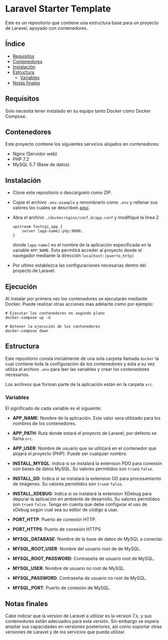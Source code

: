 # Laravel Starter Template

Este es un repositorio que contiene una estructura base para un proyecto de Laravel, apoyado con contenedores.

## Índice
- [Requisitos](#requisitos)
- [Contenedores](#contenedores)
- [Instalación](#instalación)
- [Estructura](#estructura)
    -   [Variables](#variables)
- [Notas finales](#notas-finales)

## Requisitos
Solo necesita tener instalado en su equipo tanto Docker como Docker Compose.

## Contenedores
Este proyecto contiene los siguientes servicios alojados en contenedores:

- Nginx (Servidor web)
- PHP 7.2 
- MySQL 5.7 (Base de datos)

## Instalación
- Clone este repositorio o descárguelo como ZIP.

- Copie el archivo `.env.example` y renombrarlo como `.env` y rellenar sus valores los cuales se describen [aquí](#variables).

- Abra el archivo `./docker/nginx/conf.d/app.conf` y    modifique la linea 2

    ```
    upstream fastcgi_app {
        server [app-name]-php:9000;
    }
    ```

    donde `[app-name]` es el nombre de la aplicación especificada en la variable `APP_NAME`. Esto permitirá acceder al proyecto desde el navegador mediante la dirección `localhost:[puerto_http]`

-   Por ultimo establezca las configuraciones necesarias dentro del proyecto de Laravel.


##  Ejecución
Al instalar por primera vez los contenedores se ejecutarán mediante Docker. Puede realizar otras acciones mas adelante como por ejemplo:

```
# Ejecutar los contenedores en segundo plano
docker-compose up -d

# Detener la ejecución de los contenedores
docker-compose down
```

## Estructura
Este repositorio consta inicialmente de una sola carpeta llamada `docker` la cual contiene toda la configuración de los contenedores y esta a su vez utiliza el archivo `.env` para leer las variables y crear los contenedores necesarios.

Los archivos que forman parte de la aplicación están en la carpeta `src`.

### Variables
El significado de cada variable es el siguiente:

-    **APP_NAME**: Nombre de la aplicación. Este valor sera utilizado para los nombres de los contenedores.
    
-   **APP_PATH**: Ruta donde estará el proyecto de Laravel, por defecto se llama `src`.

-   **APP_USER**: Nombre de usuario que se utilizará en el contenedor que alojará el proyecto (PHP). Puede ser cualquier nombre.

-   **INSTALL_MYSQL**: Indica si se instalará la extension PDO para conexión con bases de datos MySQL. Su valores permitidos son `true`o `false`.

-   **INSTALL_GD**: Indica si se instalará la extension GD para procesamiento de imágenes. Su valores permitidos son `true`o `false`.

-   **INSTALL_XDEBUG**: Indica si se instalará la extension XDebug para depurar la aplicación en ambiente de desarrollo. Su valores permitidos son `true`o `false`. Tenga en cuenta que debe configurar el uso de xDebug según cual sea su editor de código a usar.

-   **PORT_HTTP**: Puerto de conexión HTTP.

-   **PORT_HTTPS**: Puerto de conexión HTTPS

-   **MYSQL_DATABASE**: Nombre de la base de datos de MySQL a conectar.

-   **MYSQL_ROOT_USER**: Nombre del usuario root de de MySQL.

-   **MYSQL_ROOT_PASSWORD**: Contraseña de usuario root de MySQL.

-   **MYSQL_USER**: Nombre de usuario no root de MySQL.

-   **MYSQL_PASSWORD**: Contraseña de usuario no root de MySQL.

-   **MYSQL_PORT**: Puerto de conexión de MySQL.

## Notas finales
Cabe indicar que la version de Laravel a utilizar es la version 7.x, y sus contenedores están adecuados para esta versión. Sin embargo se espera ampliar sus capacidades en versiones posteriores, asi como soportar otras versiones de Laravel y de los servicios que pueda utilizar.